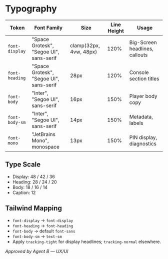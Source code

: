 # Typography

| Token | Font Family | Size | Line Height | Usage |
| --- | --- | --- | --- | --- |
| `font-display` | "Space Grotesk", "Segoe UI", sans-serif | clamp(32px, 4vw, 48px) | 120% | Big-Screen headlines, callouts |
| `font-heading` | "Space Grotesk", "Segoe UI", sans-serif | 28px | 120% | Console section titles |
| `font-body` | "Inter", "Segoe UI", sans-serif | 16px | 150% | Player body copy |
| `font-body-sm` | "Inter", "Segoe UI", sans-serif | 14px | 150% | Metadata, labels |
| `font-mono` | "JetBrains Mono", monospace | 13px | 150% | PIN display, diagnostics |

## Type Scale
- Display: 48 / 42 / 36
- Heading: 28 / 24 / 20
- Body: 18 / 16 / 14
- Caption: 12

## Tailwind Mapping
- `font-display` → `font-display`
- `font-heading` → `font-heading`
- `font-body` → default `font-sans`
- `font-body-sm` → `text-sm`
- Apply `tracking-tight` for display headlines; `tracking-normal` elsewhere.

_Approved by Agent B — UX/UI_
